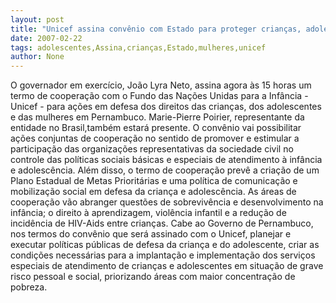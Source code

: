 ```yaml
---
layout: post
title: "Unicef assina convênio com Estado para proteger crianças, adolescentes e mulheres"
date: 2007-02-22
tags: adolescentes,Assina,crianças,Estado,mulheres,unicef
author: None
---
```


O governador em exercício, João Lyra Neto, assina agora às 15 horas um termo de cooperação com o Fundo das Nações Unidas para a Infância - Unicef - para ações em defesa dos direitos das crianças, dos adolescentes e das mulheres em Pernambuco. Marie-Pierre Poirier, representante da entidade no Brasil,também estará presente.
O convênio vai possibilitar ações conjuntas de cooperação no sentido de promover e estimular a participação das organizações representativas da sociedade civil no controle das políticas sociais básicas e especiais de atendimento à infância e adolescência. 
Além disso, o termo de cooperação prevê a criação de um Plano Estadual de Metas Prioritárias e uma política de comunicação e mobilização social em defesa da criança e adolescência. 
As áreas de cooperação vão abranger questões de sobrevivência e desenvolvimento na infância; o direito à aprendizagem, violência infantil e a redução de incidência de HIV-Aids entre crianças. 
Cabe ao Governo de Pernambuco, nos termos do convênio que será assinado com o Unicef, planejar e executar políticas públicas de defesa da criança e do adolescente, criar as condições necessárias para a implantação e implementação dos serviços especiais de atendimento de crianças e adolescentes em situação de grave risco pessoal e social, priorizando áreas com maior concentração de pobreza. 